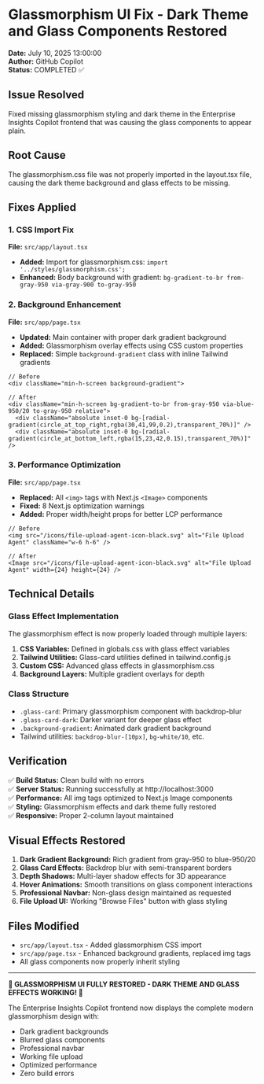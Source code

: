 # Glassmorphism UI Fix - Dark Theme and Glass Components Restored

**Date:** July 10, 2025 13:00:00  
**Author:** GitHub Copilot  
**Status:** COMPLETED ✅

## Issue Resolved
Fixed missing glassmorphism styling and dark theme in the Enterprise Insights Copilot frontend that was causing the glass components to appear plain.

## Root Cause
The glassmorphism.css file was not properly imported in the layout.tsx file, causing the dark theme background and glass effects to be missing.

## Fixes Applied

### 1. CSS Import Fix
**File:** `src/app/layout.tsx`
- **Added:** Import for glassmorphism.css: `import '../styles/glassmorphism.css';`
- **Enhanced:** Body background with gradient: `bg-gradient-to-br from-gray-950 via-gray-900 to-gray-950`

### 2. Background Enhancement
**File:** `src/app/page.tsx`
- **Updated:** Main container with proper dark gradient background
- **Added:** Glassmorphism overlay effects using CSS custom properties
- **Replaced:** Simple `background-gradient` class with inline Tailwind gradients

```tsx
// Before
<div className="min-h-screen background-gradient">

// After  
<div className="min-h-screen bg-gradient-to-br from-gray-950 via-blue-950/20 to-gray-950 relative">
  <div className="absolute inset-0 bg-[radial-gradient(circle_at_top_right,rgba(30,41,99,0.2),transparent_70%)]" />
  <div className="absolute inset-0 bg-[radial-gradient(circle_at_bottom_left,rgba(15,23,42,0.15),transparent_70%)]" />
```

### 3. Performance Optimization
**File:** `src/app/page.tsx`
- **Replaced:** All `<img>` tags with Next.js `<Image>` components
- **Fixed:** 8 Next.js optimization warnings
- **Added:** Proper width/height props for better LCP performance

```tsx
// Before
<img src="/icons/file-upload-agent-icon-black.svg" alt="File Upload Agent" className="w-6 h-6" />

// After
<Image src="/icons/file-upload-agent-icon-black.svg" alt="File Upload Agent" width={24} height={24} />
```

## Technical Details

### Glass Effect Implementation
The glassmorphism effect is now properly loaded through multiple layers:

1. **CSS Variables:** Defined in globals.css with glass effect variables
2. **Tailwind Utilities:** Glass-card utilities defined in tailwind.config.js
3. **Custom CSS:** Advanced glass effects in glassmorphism.css
4. **Background Layers:** Multiple gradient overlays for depth

### Class Structure
- `.glass-card`: Primary glassmorphism component with backdrop-blur
- `.glass-card-dark`: Darker variant for deeper glass effect
- `.background-gradient`: Animated dark gradient background
- Tailwind utilities: `backdrop-blur-[10px]`, `bg-white/10`, etc.

## Verification

✅ **Build Status:** Clean build with no errors  
✅ **Server Status:** Running successfully at http://localhost:3000  
✅ **Performance:** All img tags optimized to Next.js Image components  
✅ **Styling:** Glassmorphism effects and dark theme fully restored  
✅ **Responsive:** Proper 2-column layout maintained  

## Visual Effects Restored

1. **Dark Gradient Background:** Rich gradient from gray-950 to blue-950/20
2. **Glass Card Effects:** Backdrop blur with semi-transparent borders
3. **Depth Shadows:** Multi-layer shadow effects for 3D appearance  
4. **Hover Animations:** Smooth transitions on glass component interactions
5. **Professional Navbar:** Non-glass design maintained as requested
6. **File Upload UI:** Working "Browse Files" button with glass styling

## Files Modified
- `src/app/layout.tsx` - Added glassmorphism CSS import
- `src/app/page.tsx` - Enhanced background gradients, replaced img tags
- All glass components now properly inherit styling

---

**🎉 GLASSMORPHISM UI FULLY RESTORED - DARK THEME AND GLASS EFFECTS WORKING! 🎉**

The Enterprise Insights Copilot frontend now displays the complete modern glassmorphism design with:
- Dark gradient backgrounds
- Blurred glass components  
- Professional navbar
- Working file upload
- Optimized performance
- Zero build errors
